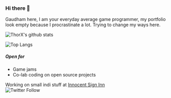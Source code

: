 ### Hi there 👋

Gaudham here, I am your everyday average game programmer, my portfolio look empty because I procrastinate a lot. Trying to change my ways here.

![ThorX's github stats](https://github-readme-stats.vercel.app/api?username=thorx2&show_icons=true&theme=radical)

![Top Langs](https://github-readme-stats.vercel.app/api/top-langs/?username=thorx2&theme=buefy&layout=compact)

##### Open for
- Game jams
- Co-lab coding on open source projects

Working on small indi stuff at [Innocent Sign Inn](https://github.com/innocentsigninn) \
![Twitter Follow](https://img.shields.io/twitter/follow/gaudham007)

<!--
**thorx2/thorx2** is a ✨ _special_ ✨ repository because its `README.md` (this file) appears on your GitHub profile.

Here are some ideas to get you started:

- 🔭 I’m currently working on ...
- 🌱 I’m currently learning ...
- 👯 I’m looking to collaborate on ...
- 🤔 I’m looking for help with ...
- 💬 Ask me about ...
- 📫 How to reach me: ...
- 😄 Pronouns: ...
- ⚡ Fun fact: ...

Title image credits:<br>
_Image by <a href="https://pixabay.com/users/pinwhalestock-13691058/?utm_source=link-attribution&amp;utm_medium=referral&amp;utm_campaign=image&amp;utm_content=4518354">Kevin Sanderson</a> from <a href="https://pixabay.com/?utm_source=link-attribution&amp;utm_medium=referral&amp;utm_campaign=image&amp;utm_content=4518354">Pixabay</a>_
-->
